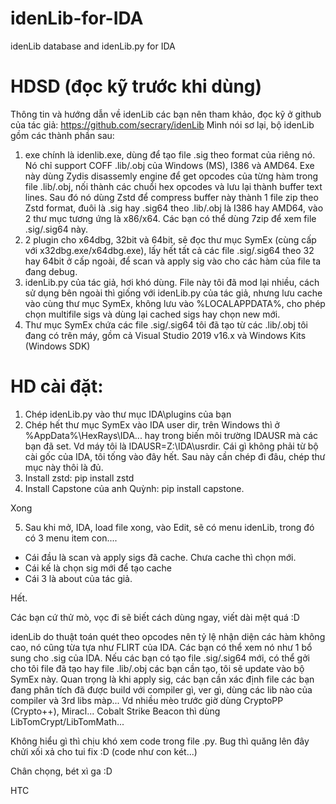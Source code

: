 # idenLib-for-IDA
idenLib database and idenLib.py for IDA

# HDSD (đọc kỹ trước khi dùng)
Thông tin và hướng dẫn về idenLib các bạn nên tham khảo, đọc kỹ ở github của tác giả:
https://github.com/secrary/idenLib
Mình nói sơ lại, bộ idenLib gồm các thành phần sau:
1. exe chính là idenlib.exe, dùng để tạo file .sig theo format của riêng nó. Nó chỉ support COFF .lib/.obj của Windows (MS), I386 và AMD64.
Exe này dùng Zydis disassemly engine để get opcodes của từng hàm trong file .lib/.obj, nối thành các chuổi hex opcodes và lưu lại thành buffer text lines.
Sau đó nó dùng Zstd để compress buffer này thành 1 file zip theo Zstd format, đuôi là .sig hay .sig64 theo .lib/.obj là I386 hay AMD64, vào 2 thư mục tương ứng là x86/x64. 
Các bạn có thể dùng 7zip để xem file .sig/.sig64 này.
2. 2 plugin cho x64dbg, 32bit và 64bit, sẽ đọc thư mục SymEx (cùng cấp với x32dbg.exe/x64dbg.exe),  lấy hết tất cả các file .sig/.sig64 theo 32 hay 64bit ở cấp ngoài,  để scan và apply sig vào cho các hàm của file ta đang debug.
3. idenLib.py của tác giả, hơi khó dùng.
File này tôi đã mod lại nhiều, cách sử dụng bên ngoài thì giống với idenLib.py của tác giả, nhưng lưu cache vào cùng thư mục SymEx, không lưu vào %LOCALAPPDATA%, cho phép chọn multifile sigs và dùng lại cached sigs hay chọn new mới.
4. Thư mục SymEx chứa các file .sig/.sig64 tôi đã tạo từ các .lib/.obj tôi đang có trên máy, gồm cả Visual Studio 2019 v16.x và Windows Kits (Windows SDK)

# HD cài đặt:
1. Chép idenLib.py vào thư mục IDA\plugins của bạn
2. Chép hết thư mục SymEx vào IDA user dir, trên Windows thì ở %AppData%\HexRays\IDA... hay trong biến môi trường IDAUSR mà các bạn đã set.
Vd máy tôi là IDAUSR=Z:\IDA\usrdir.
Cái gì không phải từ bộ cài gốc của IDA, tôi tống vào đây hết. Sau này cần chép đi đâu, chép thư mục này thôi là đủ.
3. Install zstd: pip install zstd
4. Install Capstone của anh Quỳnh: pip install capstone. 

Xong

5. Sau khi mở, IDA, load file xong, vào Edit, sẽ có menu idenLib, trong đó có 3 menu item con.... 
- Cái đầu là scan và apply sigs đã cache. Chưa cache thì chọn mới.
- Cái kế là chọn sig mới để tạo cache
- Cái 3 là about của tác giả.

Hết. 

Các bạn cứ thử mò, vọc đi sẽ biết cách dùng ngay, viết dài mệt quá :D

idenLib do thuật toán quét theo opcodes nên tỷ lệ nhận diện các hàm không cao, nó cũng từa tựa như FLIRT của IDA. Các bạn có thể xem nó như 1 bổ sung cho .sig của IDA.
Nếu các bạn có tạo file .sig/.sig64 mới, có thể gởi cho tôi file đã tạo hay file .lib/.obj các bạn cần tạo, tôi sẽ update vào bộ SymEx này.
Quan trọng là khi apply sig, các bạn cần xác định file các bạn đang phân tích đã được build với compiler gì, ver gì, dùng các lib nào của compiler và 3rd libs màp...
Vd nhiều mèo trước giờ dùng CryptoPP (Crypto++), Miracl... Cobalt Strike Beacon thì dùng LibTomCrypt/LibTomMath...

Không hiểu gì thì chịu khó xem code trong file .py. Bug thì quăng lên đây chửi xối xả cho tui fix :D (code như con két...)

Chân chọng, bét xì ga :D

HTC
